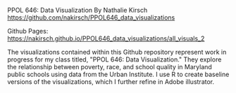 PPOL 646: Data Visualization
By Nathalie Kirsch
https://github.com/nakirsch/PPOL646_data_visualizations

Github Pages:
https://nakirsch.github.io/PPOL646_data_visualizations/all_visuals_2

The visualizations contained within this Github repository represent work in progress for my class titled, "PPOL 646: Data Visualization." They explore the relationship between poverty, race, and school quality in Maryland public schools using data from the Urban Institute. I use R to create baseline versions of the visualizations, which I further refine in Adobe illustrator.

